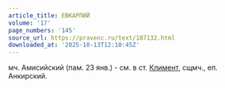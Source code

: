 ```yaml
---
article_title: ЕВКАРПИЙ
volume: '17'
page_numbers: '145'
source_url: https://pravenc.ru/text/187132.html
downloaded_at: '2025-10-13T12:10:45Z'
---
```


мч. Амисийский (пам. 23 янв.) - см. в ст. [Климент](https://pravenc.ru/text/Климент.html), сщмч., еп. Анкирский.

